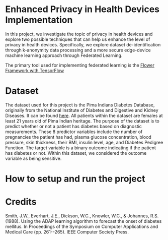 # Enhanced Privacy in Health Devices Implementation

In this project, we investigate the topic of privacy in health devices and explore two possible techniques that can help us enhance the level of privacy in health devices. Specifically, we explore dataset de-identification through k-anonymity data processing and a more secure edge-device machine learning approach through Federated Learning.

The primary tool used for implementing federated learning is the [Flower Framework with TensorFlow](https://github.com/adap/flower) 

# Dataset
The dataset used for this project is the Pima Indians Diabetes Database, originally from the National Institute of Diabetes and Digestive and Kidney Diseases. It can be found [here](https://www.kaggle.com/datasets/uciml/pima-indians-diabetes-database). All patients within the dataset are females at least 21 years old of Pima Indian heritage. The purpose of the dataset is to predict whether or not a patient has diabetes based on diagnostic measurements. These 8 predictor variables include the number of pregnancies the patient has had, plasma glucose concentration, blood pressure, skin thickness, their BMI, insulin level, age, and Diabetes Pedigree Function. The target variable is a binary outcome indicating if the patient has diabetes or not. Within this dataset, we considered the outcome variable as being sensitive.

# How to setup and run the project

# Credits
Smith, J.W., Everhart, J.E., Dickson, W.C., Knowler, W.C., & Johannes, R.S. (1988). Using the ADAP learning algorithm to forecast the onset of diabetes mellitus. In Proceedings of the Symposium on Computer Applications and Medical Care (pp. 261--265). IEEE Computer Society Press.
